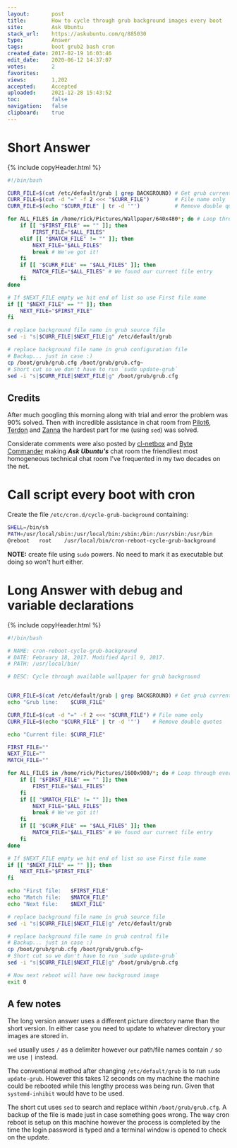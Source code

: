 ```yaml
---
layout:       post
title:        How to cycle through grub background images every boot
site:         Ask Ubuntu
stack_url:    https://askubuntu.com/q/885030
type:         Answer
tags:         boot grub2 bash cron
created_date: 2017-02-19 16:03:46
edit_date:    2020-06-12 14:37:07
votes:        2
favorites:    
views:        1,202
accepted:     Accepted
uploaded:     2021-12-28 15:43:52
toc:          false
navigation:   false
clipboard:    true
---
```


# Short Answer



{% include copyHeader.html %}
``` bash
#!/bin/bash

CURR_FILE=$(cat /etc/default/grub | grep BACKGROUND) # Get grub current line
CURR_FILE=$(cut -d "=" -f 2 <<< "$CURR_FILE")        # File name only
CURR_FILE=$(echo "$CURR_FILE" | tr -d '"')           # Remove double quotes

for ALL_FILES in /home/rick/Pictures/Wallpaper/640x480*; do # Loop through every file
    if [[ "$FIRST_FILE" == "" ]]; then
        FIRST_FILE="$ALL_FILES"
    elif [[ "$MATCH_FILE" != "" ]]; then
        NEXT_FILE="$ALL_FILES"
        break # We've got it!
    fi
    if [[ "$CURR_FILE" == "$ALL_FILES" ]]; then
        MATCH_FILE="$ALL_FILES" # We found our current file entry
    fi
done

# If $NEXT_FILE empty we hit end of list so use First file name
if [[ "$NEXT_FILE" == "" ]]; then
    NEXT_FILE="$FIRST_FILE"
fi

# replace background file name in grub source file
sed -i "s|$CURR_FILE|$NEXT_FILE|g" /etc/default/grub

# replace background file name in grub configuration file
# Backup... just in case :)
cp /boot/grub/grub.cfg /boot/grub/grub.cfg~
# Short cut so we don't have to run `sudo update-grub`
sed -i "s|$CURR_FILE|$NEXT_FILE|g" /boot/grub/grub.cfg

```

## Credits

After much googling this morning along with trial and error the problem was 90% solved. Then with incredible assistance in chat room from [Pilot6][1], [Terdon][2] and [Zanna][3] the hardest part for me (using `sed`) was solved.

Considerate comments were also posted by [cl-netbox][4] and [Byte Commander][5] making ***Ask Ubuntu's*** chat room the friendliest most homogeneous technical chat room I've frequented in my two decades on the net.

# Call script every boot with cron

Create the file `/etc/cron.d/cycle-grub-background` containing:

``` bash
SHELL=/bin/sh
PATH=/usr/local/sbin:/usr/local/bin:/sbin:/bin:/usr/sbin:/usr/bin
@reboot   root    /usr/local/bin/cron-reboot-cycle-grub-background

```

**NOTE:** create file using `sudo` powers. No need to mark it as executable but doing so won't hurt either.

# Long Answer with debug and variable declarations



{% include copyHeader.html %}
``` bash
#!/bin/bash

# NAME: cron-reboot-cycle-grub-background
# DATE: February 18, 2017. Modified April 9, 2017.
# PATH: /usr/local/bin/

# DESC: Cycle through available wallpaper for grub background


CURR_FILE=$(cat /etc/default/grub | grep BACKGROUND) # Get grub current line
echo "Grub line:    $CURR_FILE"

CURR_FILE=$(cut -d "=" -f 2 <<< "$CURR_FILE") # File name only
CURR_FILE=$(echo "$CURR_FILE" | tr -d '"')    # Remove double quotes

echo "Current file: $CURR_FILE"

FIRST_FILE=""
NEXT_FILE=""
MATCH_FILE=""

for ALL_FILES in /home/rick/Pictures/1600x900/*; do # Loop through every file
    if [[ "$FIRST_FILE" == "" ]]; then
        FIRST_FILE="$ALL_FILES"
    fi
    if [[ "$MATCH_FILE" != "" ]]; then
        NEXT_FILE="$ALL_FILES"
        break # We've got it!
    fi
    if [[ "$CURR_FILE" == "$ALL_FILES" ]]; then
        MATCH_FILE="$ALL_FILES" # We found our current file entry
    fi
done

# If $NEXT_FILE empty we hit end of list so use First file name
if [[ "$NEXT_FILE" == "" ]]; then
    NEXT_FILE="$FIRST_FILE"
fi

echo "First file:   $FIRST_FILE"
echo "Match file:   $MATCH_FILE"
echo "Next file:    $NEXT_FILE"

# replace background file name in grub source file
sed -i "s|$CURR_FILE|$NEXT_FILE|g" /etc/default/grub

# replace background file name in grub control file
# Backup... just in case :)
cp /boot/grub/grub.cfg /boot/grub/grub.cfg~
# Short cut so we don't have to run `sudo update-grub`
sed -i "s|$CURR_FILE|$NEXT_FILE|g" /boot/grub/grub.cfg

# Now next reboot will have new background image
exit 0

```

## A few notes

The long version answer uses a different picture directory name than the short version. In either case you need to update to whatever directory your images are stored in.

`sed` usually uses `/` as a delimiter however our path/file names contain `/` so we use `|` instead.

The conventional method after changing `/etc/default/grub` is to run `sudo update-grub`. However this takes 12 seconds on my machine the machine could be rebooted while this lengthy process was being run. Given that `systemd-inhibit` would have to be used.

The short cut uses `sed` to search and replace within `/boot/grub/grub.cfg`. A backup of the file is made just in case something goes wrong. The way cron reboot is setup on this machine however the process is completed by the time the login password is typed and a terminal window is opened to check on the update.

  [1]: https://askubuntu.com/users/167850/pilot6
  [2]: https://askubuntu.com/users/85695/terdon
  [3]: https://askubuntu.com/users/527764/zanna
  [4]: http://chat.stackexchange.com/users/112690/cl-netbox
  [5]: https://askubuntu.com/users/367990/byte-commander


